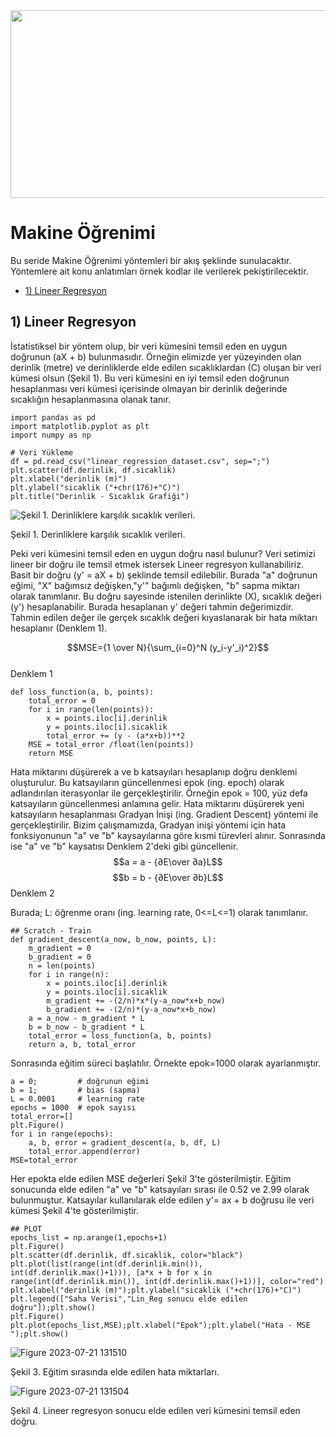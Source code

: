 <img src="https://github.com/orhanapaydin/Machine-Learning/assets/95540971/37e348fd-1c92-4504-a6e3-48edee8f0808" width=1000 height=300>


# Makine Öğrenimi


Bu seride Makine Öğrenimi yöntemleri bir akış şeklinde sunulacaktır. Yöntemlere ait konu anlatımları örnek kodlar ile verilerek pekiştirilecektir.

* [1) Lineer Regresyon](#1-lineer-regresyon)


## 1) Lineer Regresyon
İstatistiksel bir yöntem olup, bir veri kümesini temsil eden en uygun doğrunun (aX + b) bulunmasıdır. Örneğin elimizde yer yüzeyinden olan derinlik (metre) ve derinliklerde elde edilen sıcaklıklardan (C) oluşan bir veri kümesi olsun (Şekil 1). Bu veri kümesini en iyi temsil eden doğrunun hesaplanması veri kümesi içerisinde olmayan bir derinlik değerinde sıcaklığın hesaplanmasına olanak tanır. 

```
import pandas as pd
import matplotlib.pyplot as plt
import numpy as np

# Veri Yükleme
df = pd.read_csv("linear_regression_dataset.csv", sep=";")
plt.scatter(df.derinlik, df.sicaklik)
plt.xlabel("derinlik (m)")
plt.ylabel("sicaklik ("+chr(176)+"C)")
plt.title("Derinlik - Sıcaklık Grafiği")
```


![Şekil 1. Derinliklere karşılık sıcaklık verileri.](https://github.com/orhanapaydin/Machine-Learning/assets/95540971/699b751c-50b4-4e54-ad49-7c030b2a49a8)

Şekil 1. Derinliklere karşılık sıcaklık verileri.           
                
Peki veri kümesini temsil eden en uygun doğru nasıl bulunur? Veri setimizi lineer bir doğru ile temsil etmek istersek Lineer regresyon kullanabiliriz. Basit bir doğru (y' = aX + b) şeklinde temsil edilebilir. Burada "a" doğrunun eğimi, "X" bağımsız değişken,"y'" bağımlı değişken, "b" sapma miktarı olarak tanımlanır. Bu doğru sayesinde istenilen derinlikte (X), sıcaklık değeri (y') hesaplanabilir. Burada hesaplanan y' değeri tahmin değerimizdir. Tahmin edilen değer ile gerçek sıcaklık değeri kıyaslanarak bir hata miktarı hesaplanır (Denklem 1).

$$MSE={1 \over N}{\sum_{i=0}^N (y_i-y'_i)^2}$$                
Denklem 1

````
def loss_function(a, b, points):
    total_error = 0
    for i in range(len(points)):
        x = points.iloc[i].derinlik
        y = points.iloc[i].sicaklik
        total_error += (y - (a*x+b))**2
    MSE = total_error /float(len(points))
    return MSE
````

Hata miktarını düşürerek a ve b katsayıları hesaplanıp doğru denklemi oluşturulur. Bu katsayıların güncellenmesi epok (ing. epoch) olarak adlandırılan iterasyonlar ile gerçekleştirilir. Örneğin epok = 100, yüz defa katsayıların güncellenmesi anlamına gelir. Hata miktarını düşürerek yeni katsayıların hesaplanması Gradyan İnişi (ing. Gradient Descent) yöntemi ile gerçekleştirilir. Bizim çalışmamızda, Gradyan inişi yöntemi için hata fonksiyonunun "a" ve "b" kaysayılarına göre kısmi türevleri alınır. Sonrasında ise "a" ve "b" kaysatısı Denklem 2'deki gibi güncellenir.
$$a = a - {∂E\over ∂a}L$$
$$b = b - {∂E\over ∂b}L$$
Denklem 2

Burada;
L: öğrenme oranı (ing. learning rate, 0<=L<=1)
olarak tanımlanır.

```
## Scratch - Train
def gradient_descent(a_now, b_now, points, L):
    m_gradient = 0
    b_gradient = 0
    n = len(points)    
    for i in range(n):
        x = points.iloc[i].derinlik
        y = points.iloc[i].sicaklik        
        m_gradient += -(2/n)*x*(y-a_now*x+b_now)
        b_gradient += -(2/n)*(y-a_now*x+b_now)
    a = a_now - m_gradient * L
    b = b_now - b_gradient * L
    total_error = loss_function(a, b, points)
    return a, b, total_error
```
Sonrasında eğitim süreci başlatılır. Örnekte epok=1000 olarak ayarlanmıştır.
```
a = 0;         # doğrunun eğimi
b = 1;         # bias (sapma)
L = 0.0001     # learning rate
epochs = 1000  # epok sayısı
total_error=[]
plt.Figure()   
for i in range(epochs):    
    a, b, error = gradient_descent(a, b, df, L)
    total_error.append(error)  
MSE=total_error
```
Her epokta elde edilen MSE değerleri Şekil 3'te gösterilmiştir. Eğitim sonucunda elde edilen "a" ve "b" katsayıları sırası ile 0.52 ve 2.99 olarak bulunmuştur. Katsayılar kullanılarak elde edilen y'= ax + b doğrusu ile veri kümesi Şekil 4'te gösterilmiştir.
```
## PLOT
epochs_list = np.arange(1,epochs+1)
plt.Figure()
plt.scatter(df.derinlik, df.sicaklik, color="black")
plt.plot(list(range(int(df.derinlik.min()), int(df.derinlik.max()+1))), [a*x + b for x in range(int(df.derinlik.min()), int(df.derinlik.max()+1))], color="red")
plt.xlabel("derinlik (m)");plt.ylabel("sicaklik ("+chr(176)+"C)")
plt.legend(["Saha Verisi","Lin_Reg sonucu elde edilen doğru"]);plt.show()
plt.Figure()
plt.plot(epochs_list,MSE);plt.xlabel("Epok");plt.ylabel("Hata - MSE ");plt.show()
```

![Figure 2023-07-21 131510](https://github.com/orhanapaydin/Machine-Learning/assets/95540971/4ff97180-ec68-4987-afcf-f89b4444cf88)

Şekil 3. Eğitim sırasında elde edilen hata miktarları.

![Figure 2023-07-21 131504](https://github.com/orhanapaydin/Machine-Learning/assets/95540971/8fe27846-ed97-4d3b-964a-0d4f2bbd5558)

Şekil 4. Lineer regresyon sonucu elde edilen veri kümesini temsil eden doğru.


